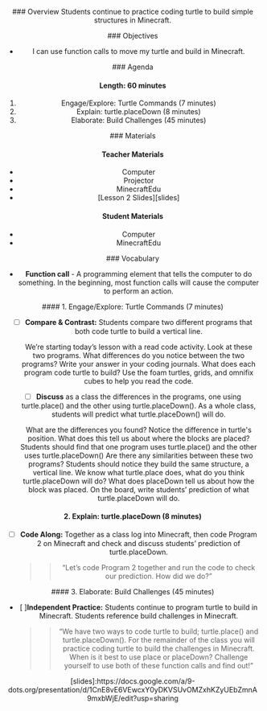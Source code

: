 <header title='Build Challenges' subtitle='Flower Garden: Lesson 2'/>

<notable>

<iconp src='/icons/activity.png'>### Overview</iconp>
Students continue to practice coding turtle to build simple structures in Minecraft.

<iconp src='/icons/objectives.png'>### Objectives</iconp>
- I can use function calls to move my turtle and build in Minecraft.

<iconp src='/icons/agenda.png'>### Agenda</iconp>

#### Length: 60 minutes

1. Engage/Explore: Turtle Commands (7 minutes)
1. Explain: turtle.placeDown (8 minutes)
1. Elaborate: Build Challenges (45 minutes)


<note>

<iconp src='/icons/materials.png'>### Materials</iconp>

#### Teacher Materials
- Computer
- Projector
- MinecraftEdu
- [Lesson 2 Slides][slides]


#### Student Materials
- Computer
- MinecraftEdu


<iconp src='/icons/vocab.png'>### Vocabulary</iconp>
- **Function call** - A programming element that tells the computer to do something. In the beginning, most function calls will cause the computer to perform an action.

</note>
<pagebreak/>
#### 1. Engage/Explore: Turtle Commands (7 minutes)

- [ ] **Compare & Contrast:** Students compare two different programs that both code turtle to build a vertical line.

  <iconp type='question'>We’re starting today’s lesson with a read code activity. Look at these two programs. What differences do you notice between the two programs? Write your answer in your coding journals.</iconp>
  <iconp type='question'>What does each program code turtle to build? Use the foam turtles, grids, and omnifix cubes to help you read the code.</iconp>


- [ ] **Discuss** as a class the differences in the programs, one using turtle.place() and the other using turtle.placeDown(). As a whole class, students will predict what turtle.placeDown() will do.

  <iconp type='question'>What are the differences you found? Notice the difference in turtle's position. What does this tell us about where the blocks are placed?</iconp>
  <iconp type='answer'>Students should find that one program uses turtle.place() and the other uses turtle.placeDown()</iconp>
  <iconp type='question'>Are there any similarities between these two programs?</iconp>
  <iconp type='answer'>Students should notice they build the same structure, a vertical line.</iconp>
  <iconp type='question'>We know what turtle.place does, what do you think turtle.placeDown will do? What does placeDown tell us about how the block was placed. </iconp>
  <iconp type='answer'>On the board, write students’ prediction of what turtle.placeDown will do.</iconp>



#### 2. Explain: turtle.placeDown (8 minutes)

- [ ] **Code Along:** Together as a class log into Minecraft, then code Program 2 on Minecraft and check and discuss students’ prediction of turtle.placeDown.
  >>“Let’s code Program 2 together and run the code to check our prediction. How did we do?”

<pagebreak/>
#### 3. Elaborate: Build Challenges (45 minutes)

- [ ]**Independent Practice:** Students continue to program turtle to build in Minecraft. Students reference build challenges in Minecraft.
  >>“We have two ways to code turtle to build; turtle.place() and turtle.placeDown(). For the remainder of the class you will practice coding turtle to build the challenges in Minecraft. When is it best to use place or placeDown? Challenge yourself to use both of these function calls and find out!”






</notable>
[slides]:https://docs.google.com/a/9-dots.org/presentation/d/1CnE8vE6VEwcxY0yDKVSUvOMZxhKZyUEbZmnA9mxbWjE/edit?usp=sharing
